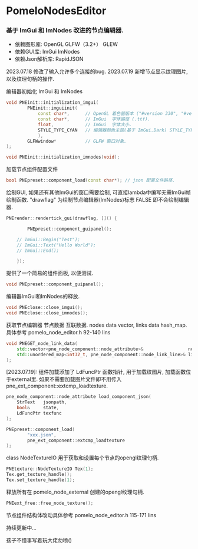 # PomeloNodesEditor
### 基于 ImGui 和 ImNodes 改进的节点编辑器.

- 依赖图形库:     OpenGL GLFW（3.2+） GLEW
- 依赖GUI库:      ImGui ImNodes
- 依赖Json解析库: RapidJSON

2023.07.18 修改了输入允许多个连接的bug.
2023.07.19 新增节点显示纹理图片, 以及纹理句柄的操作.

编辑器初始化 ImGui 和 ImNodes
```cpp
void PNEinit::initialization_imgui(
        PNEinit::imguiinit(
            const char*,      // OpenGL 着色器版本 ("#version 330", "#version 460"). 
            const char*,      // ImGui  字体路径 (.ttf).
            float,            // ImGui  字体大小.
            STYLE_TYPE_CYAN   // 编辑器颜色主题(基于 ImGui.Dark) STYLE_TYPE_ORANGE, STYLE_TYPE_PINK
            ), 
        GLFWwindow*           // GLFW 窗口对象.
);

void PNEinit::initialization_imnodes(void);
```

加载节点组件配置文件
```cpp
bool PNEpreset::component_load(const char*); // json 配置文件路径.
```

绘制GUI, 如果还有其他ImGui的窗口需要绘制, 可直接lambda中编写无需ImGui帧绘制函数.
"drawflag" 为绘制节点编辑器(ImNodes)标志 FALSE 即不会绘制编辑器.
```cpp
PNErender::rendertick_gui(drawflag, []() {

        PNEpreset::component_guipanel();

	// ImGui::Begin("Test");
	// ImGui::Text("Hello World");
	// ImGui::End();

    });
```
提供了一个简易的组件面板, 以便测试.
```cpp
void PNEpreset::component_guipanel();
```

编辑器ImGui和ImNodes的释放.
```cpp
void PNEclose::close_imgui();
void PNEclose::close_imnodes();
```

获取节点编辑器 节点数据 互联数据.
nodes data vector, links data hash_map.
具体参考 pomelo_node_editor.h 92-140 lins
```cpp
void PNEGET_node_link_data(
	std::vector<pne_node_component::node_attribute>&                 node_data,
	std::unordered_map<int32_t, pne_node_component::node_link_line>& link_data
);
```

[2023.07.19]:
组件加载添加了 LdFuncPtr 函数指针, 用于加载纹图片, 加载函数位于external里.
如果不需要加载图片文件即不用传入 pne_ext_component::extcmp_loadtexture.
```cpp
pne_node_component::node_attribute load_component_json(
	StrText   jsonpath, 
	bool&     state,
	LdFuncPtr texfunc
);

PNEpreset::component_load(
        "xxx.json", 
        pne_ext_component::extcmp_loadtexture
);
```

class NodeTextureIO 用于获取和设置每个节点的opengl纹理句柄.
```cpp
PNEtexture::NodeTextureIO Tex(1);
Tex.get_texture_handle();
Tex.set_texture_handle(1);
```

释放所有在 pomelo_node_external 创建的opengl纹理句柄.
```cpp
PNEext_free::free_node_texture();
```

节点组件结构体改动具体参考 pomelo_node_editor.h 115-171 lins

持续更新中...

孩子不懂事写着玩大佬勿喷()
